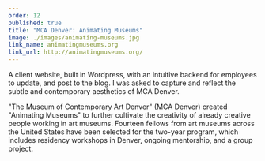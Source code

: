 ```yaml
---
order: 12
published: true
title: "MCA Denver: Animating Museums"
image: ./images/animating-museums.jpg
link_name: animatingmuseums.org
link_url: http://animatingmuseums.org/
---
```


<p>
A client website, built in Wordpress, with an intuitive backend for employees to update, and post to the blog. I was asked to capture and reflect the subtle and contemporary aesthetics of MCA Denver.
</p>

<p>
"The Museum of Contemporary Art Denver" (MCA Denver) created "Animating Museums" to further cultivate the creativity of already creative people working in art museums. Fourteen fellows from art museums across the United States have been selected for the two-year program, which includes residency workshops in Denver, ongoing mentorship, and a group project.
</p>
